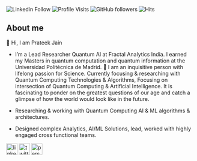 ![Linkedin Follow](https://img.shields.io/badge/LinkedIn-905-blue?style=social&logo=linkedin)
![Profile Visits](https://komarev.com/ghpvc/?username=pratjz)
![GitHub followers](https://img.shields.io/github/followers/pratjz?style=social)
![Hits](https://hits.seeyoufarm.com/api/count/incr/badge.svg?url=https%3A%2F%2Fgithub.com%2F{pratjz}1212%2Fhit-counter)

<h2>About me</h2>

👋 Hi, I am Prateek Jain

- I’m a Lead Researcher Quantum AI at Fractal Analytics India. I earned my Masters in quantum computation and quantum information at the Universidad Politécnica de Madrid.
👀 I am an inquisitive person with lifelong passion for Science. Currently focusing & researching with Quantum Computing Technologies & Algorithms, Focusing on intersection of Quantum Computing & Artificial Intelligence. It is fascinating to ponder on the greatest questions of our age and catch a glimpse of how the world would look like in the future.

- Researching & working with Quantum Computing AI & ML algorithms & architectures.
- Designed complex Analytics, AI/ML Solutions, lead, worked with highly engaged cross functional teams.


[twitter]: https://twitter.com/pratjz
[linkedin]: https://www.linkedin.com/in/pratjz/
[Blog]: https://pratjz.wordpress.com/


[<img align="left" alt="linkedin | LinkedIn" width="30px" src="https://cdn.jsdelivr.net/npm/simple-icons@v3/icons/linkedin.svg" />][linkedin]
[<img align="left" alt="twitter | Twitter" width="30px" src="https://cdn.jsdelivr.net/npm/simple-icons@3.13.0/icons/twitter.svg" />][twitter]
[<img align="left" alt="personal page | Website" width="30px" src="https://pic.onlinewebfonts.com/svg/img_529063.png" />][Blog]